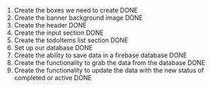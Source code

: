 1. Create the boxes we need to create   DONE
2. Create the banner background image   DONE
3. Create the header    DONE
4. Create the input section     DONE
5. Create the todoItems list section  DONE
6. Set up our database  DONE
7. Create the ability to save data in a firebase database DONE
8. Create the functionality to grab the data from the database  DONE
9. Create the functionality to update the data with the new status of completed or active DONE 
